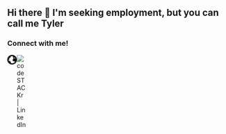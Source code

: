 ## Hi there 👋 I'm seeking employment, but you can call me Tyler

### Connect with me!

[<img align="left" alt="codeSTACKr.com" width="22px" src="https://raw.githubusercontent.com/iconic/open-iconic/master/svg/globe.svg" color="blue" />][website]
[<img align="left" alt="codeSTACKr | LinkedIn" width="22px" src="https://cdn.jsdelivr.net/npm/simple-icons@v3/icons/linkedin.svg" />][linkedin]


[website]: https://tylersportfolio.netlify.app/
[linkedin]: https://www.linkedin.com/in/tylerkim11/
